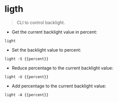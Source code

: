 # ligth

> CLI to control backlight.

- Get the current backlight value in percent:

`light`

- Set the backlight value to percent:

`light -S {{percent}}`

- Reduce percentage to the current backlight value:

`light -U {{percent}}`

- Add percentage to the current backlight value:

`light -A {{percent}}`
